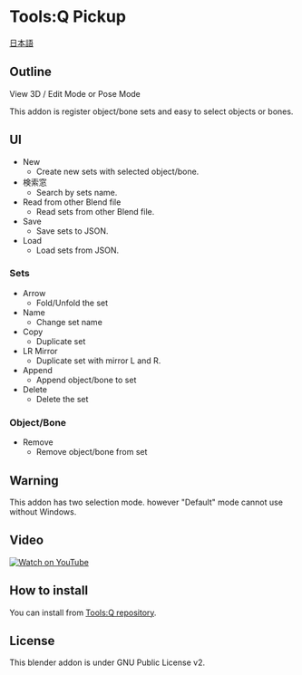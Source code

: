 # Tools:Q Pickup

[日本語](README.md)

## Outline

View 3D / Edit Mode or Pose Mode

This addon is register object/bone sets and easy to select objects or bones.

## UI

- New
  - Create new sets with selected object/bone.
- 検索窓
  - Search by sets name.
- Read from other Blend file
  - Read sets from other Blend file.
- Save
  - Save sets to JSON.
- Load
  - Load sets from JSON.

### Sets

- Arrow
  - Fold/Unfold the set
- Name
  - Change set name
- Copy
  - Duplicate set
- LR Mirror
  - Duplicate set with mirror L and R.
- Append
  - Append object/bone to set
- Delete
  - Delete the set

### Object/Bone

- Remove
  - Remove object/bone from set

## Warning

This addon has two selection mode. however "Default" mode cannot use without Windows.

## Video

[![Watch on YouTube](https://img.youtube.com/vi/OuoUGhjTyOE/0.jpg)](https://www.youtube.com/watch?v=OuoUGhjTyOE)

## How to install

You can install from [Tools:Q repository](https://github.com/Project-StudioQ/tools_q).

## License

This blender addon is under GNU Public License v2.
